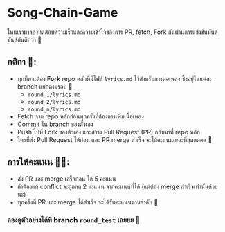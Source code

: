 # Song-Chain-Game
ไหนเรามาลองทดสอบความเร็วและความเข้าใจของการ PR, fetch, Fork กันผ่านการแข่งขันมันส์มันส์กันดีกว่า 👀


## กติกา 🐓:
- ทุกทีมจะต้อง **Fork** repo หลักที่มีไฟล์ `lyrics.md` ไว้สำหรับการต่อเพลง ซึ่งอยู่ในแต่ละ branch แยกตามรอบ 🎵
  - `round_1/lyrics.md`
  - `round_2/lyrics.md`
  - `round_n/lyrics.md`
- Fetch จาก repo หลักก่อนทุกครั้งที่ต้องการเพิ่มเนื้อเพลง
- Commit ใน branch ของตัวเอง
- Push ไปที่ Fork ของตัวเอง และสร้าง Pull Request (PR) กลับมาที่ repo หลัก
- ใครที่ส่ง Pull Request ได้ก่อน และ PR merge สำเร็จ จะได้คะแนนเยอะที่สุดดดดด 🎯

## การให้คะแนน 🏄🏼:
- ส่ง PR และ merge เสร็จก่อน ได้ 5 คะแนน
- ถ้าต้องแก้ conflict จะถูกลด 2 คะแนน จากคะแนนที่ได้ (แต่ต้อง merge สำเร็จเท่านั้นด้วยนะ)
- ทุกครั้งที่ PR และ merge ได้สำเร็จ จะได้รับคะแนนตามลำดับ 🥳

### ลองดูตัวอย่างได้ที่ branch `round_test` เลยยย 🧐
